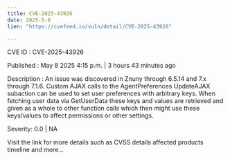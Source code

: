 ```yaml
---
title: CVE-2025-43926
date: 2025-5-8
lien: "https://cvefeed.io/vuln/detail/CVE-2025-43926"

---
```


CVE ID : CVE-2025-43926

Published :  May 8
2025
4:15 p.m. | 3 hours
43 minutes ago

Description : An issue was discovered in Znuny through 6.5.14 and 7.x through 7.1.6. Custom AJAX calls to the AgentPreferences UpdateAJAX subaction can be used to set user preferences with arbitrary keys. When fetching user data via GetUserData
these keys and values are retrieved and given as a whole to other function calls
which then might use these keys/values to affect permissions or other settings.

Severity: 0.0 | NA

Visit the link for more details
such as CVSS details
affected products
timeline
and more...
